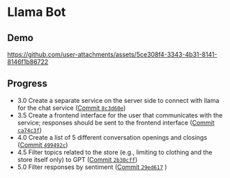 # Llama Bot

## Demo

https://github.com/user-attachments/assets/5ce308f4-3343-4b31-8141-8146f1b86722

## Progress

- 3.0 Create a separate service on the server side to connect with llama for the chat service ([Commit `8c3d60e`](https://github.com/vkazakevich/ebiznes/commit/8c3d60eb943359ef2eab7fdd9ddd98d710fda4b2))
- 3.5 Create a frontend interface for the user that communicates with the service; responses should be sent to the frontend interface ([Commit `ca74c3f`](https://github.com/vkazakevich/ebiznes/commit/ca74c3f3af43cd29f5f566220b5294289327e1d3))
- 4.0 Create a list of 5 different conversation openings and closings ([Commit `499492c`](https://github.com/vkazakevich/ebiznes/commit/499492ce8f11b1d832c9957500a9f143b4420e8f))
- 4.5 Filter topics related to the store (e.g., limiting to clothing and the store itself only) to GPT ([Commit `2b30cff`](https://github.com/vkazakevich/ebiznes/commit/2b30cffd1a6144e3df05a88b3785b97b901315fd))
- 5.0 Filter responses by sentiment ([Commit `29ed617`](https://github.com/vkazakevich/ebiznes/commit/29ed6177d9a7f44f05c1e2c2f65fd415969685e3)
)
